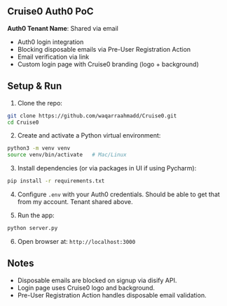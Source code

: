 ## Cruise0 Auth0 PoC

**Auth0 Tenant Name**: Shared via email


- Auth0 login integration
- Blocking disposable emails via Pre-User Registration Action
- Email verification via link
- Custom login page with Cruise0 branding (logo + background)

## Setup & Run
1. Clone the repo:
```bash
git clone https://github.com/waqarraahmadd/Cruise0.git
cd Cruise0
```

2. Create and activate a Python virtual environment:
```bash
python3 -m venv venv
source venv/bin/activate   # Mac/Linux
```

3. Install dependencies (or via packages in UI if using Pycharm):
```bash
pip install -r requirements.txt
```

4. Configure `.env` with your Auth0 credentials. Should be able to get that from my account. Tenant shared above.

5. Run the app:
```bash
python server.py
```

6. Open browser at: `http://localhost:3000`

## Notes
- Disposable emails are blocked on signup via disify API.  
- Login page uses Cruise0 logo and background.  
- Pre-User Registration Action handles disposable email validation.
